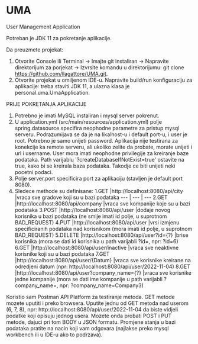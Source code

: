 # UMA
User Management Application

Potreban je JDK 11 za pokretanje aplikacije.

Da preuzmete projekat:
1.  Otvorite Console ili Terminal -> Imajte git instaliran -> Napravite direktorijum za porjekat -> Izvrsite komandu u direktorijumu: 
git clone https://github.com/llagattore/UMA.git.
2.  Otvorite projekat u omiljenom IDE-u. Napravite build/run konfiguraciju za aplikacije: treba staviti JDK 11, a ulazna klasa je personal.uma.UmaApplication. 

PRIJE POKRETANJA APLIKACIJE
1. Potrebno je imati MySQL instaliran i mysql server pokrenut.
2. U application.yml (src/main/resources/application.yml) polje spring.datasource specifira neophodne parametre za pristup mysql serveru.
    Podrazumijava se da je na likalhost-u i default port-u, i user je root. Potrebno je samo unijeti password. Aplikacija nije testirana za konekcije ka       remote serveru, ali ukoliko zelite da probate, morate unijeti i url i username. User mora imati neophodne privilegije za kreiranje baze podataka. Path     varijablu '?createDatabaseIfNotExist=true' ostavite na true, kako bi se kreirala baza podataka. Takodje ce biti unijeti neki pocetni podaci.
3. Polje server.port specificira port za aplikaciju (stavljen je default port 8080).
4. Sledece methode su definisane:
    1.GET    |http://localhost:8080/api/city          |vraca sve gradove koji su u bazi podataka
    --- | --- | ---
    2.GET    |http://localhost:8080/api/company       |vraca sve kompanije koje su u bazi podataka
    3.POST   |http://localhost:8080/api/user              |dodaje novog korisnika u bazi podataka (ne smije imati id polje, u suprotnom BAD_REQUEST)
    4.PUT    |http://localhost:8080/api/user              |vrsi izmjenu specificiranih podataka nad korisnikom (mora imati id polje, u suprotnom BAD_REQUEST)
    5.DELETE |http://localhost:8080/api/user?id={?}       |brise korisnika (mora se dati id korisnika u path varijabli ?id=, npr: ?id=6)
    6.GET    |http://localhost:8080/api/user/inactive           |vraca sve neaktivne korisnike koji su u bazi podataka
    7.GET    |http://localhost:8080/api/user/{Datum}   |vraca sve korisnike kreirane na odredjeni datum (npr: http://localhost:8080/api/user/2022-11-04)
    8.GET    |http://localhost:8080/api/user?company_name={?}   |vraca sve korisnike jedne kompanije (mora se dati ime kompanije u path varijabli ?company_name=, npr: ?company_name=Company3)
   
Koristio sam Postman API Platform za testiranje metoda. GET metode mozete uputiti i preko browsera.
Uputite jednu od GET metoda nad userom (6, 7, 8), npr: http://localhost:8080/api/user/2022-11-04 da biste vidjeli podatke koji opisuju jednog usera. Mozete onda probati POST i PUT metode, dajuci pri tom BODY u JSON formatu.
Promjene stanja u bazi podataka pratite na nacin koji vam odgovara (najlakse preko mysql workbench ili u IDE-u ako to podrzava).
